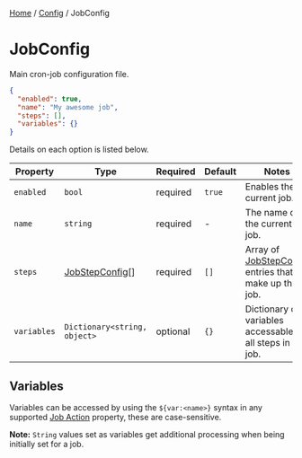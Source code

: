 [Home](/README.md) / [Config](/docs/configuration/README.md) / JobConfig

# JobConfig
Main cron-job configuration file.

```json
{
  "enabled": true,
  "name": "My awesome job",
  "steps": [],
  "variables": {}
}
```

Details on each option is listed below.

| Property | Type | Required | Default | Notes |
| --- | --- | ---- | ---- | --- |
| `enabled` | `bool` | required | `true` | Enables the current job. |
| `name` | `string` | required | - | The name of the current job. |
| `steps` | [JobStepConfig](/docs/models/JobStepConfig.md)[] | required | `[]` | Array of [JobStepConfig](/docs/models/JobStepConfig.md) entries that make up this job. |
| `variables` | `Dictionary<string, object>` | optional | `{}` | Dictionary of variables accessable to all steps in this job. |

## Variables
Variables can be accessed by using the `${var:<name>}` syntax in any supported [Job Action](/docs/job-actions/README.md) property, these are case-sensitive.

**Note:** `String` values set as variables get additional processing when being initially set for a job.
